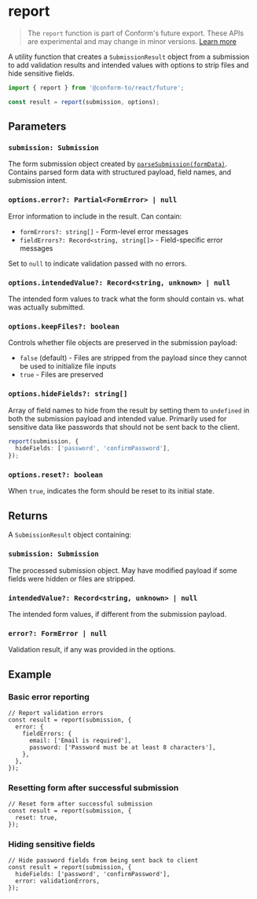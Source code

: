 # report

> The `report` function is part of Conform's future export. These APIs are experimental and may change in minor versions. [Learn more](https://github.com/edmundhung/conform/discussions/954)

A utility function that creates a `SubmissionResult` object from a submission to add validation results and intended values with options to strip files and hide sensitive fields.

```ts
import { report } from '@conform-to/react/future';

const result = report(submission, options);
```

## Parameters

### `submission: Submission`

The form submission object created by [`parseSubmission(formData)`](./parseSubmission.md). Contains parsed form data with structured payload, field names, and submission intent.

### `options.error?: Partial<FormError> | null`

Error information to include in the result. Can contain:

- `formErrors?: string[]` - Form-level error messages
- `fieldErrors?: Record<string, string[]>` - Field-specific error messages

Set to `null` to indicate validation passed with no errors.

### `options.intendedValue?: Record<string, unknown> | null`

The intended form values to track what the form should contain vs. what was actually submitted.

### `options.keepFiles?: boolean`

Controls whether file objects are preserved in the submission payload:

- `false` (default) - Files are stripped from the payload since they cannot be used to initialize file inputs
- `true` - Files are preserved

### `options.hideFields?: string[]`

Array of field names to hide from the result by setting them to `undefined` in both the submission payload and intended value. Primarily used for sensitive data like passwords that should not be sent back to the client.

```ts
report(submission, {
  hideFields: ['password', 'confirmPassword'],
});
```

### `options.reset?: boolean`

When `true`, indicates the form should be reset to its initial state.

## Returns

A `SubmissionResult` object containing:

### `submission: Submission`

The processed submission object. May have modified payload if some fields were hidden or files are stripped.

### `intendedValue?: Record<string, unknown> | null`

The intended form values, if different from the submission payload.

### `error?: FormError | null`

Validation result, if any was provided in the options.

## Example

### Basic error reporting

```tsx
// Report validation errors
const result = report(submission, {
  error: {
    fieldErrors: {
      email: ['Email is required'],
      password: ['Password must be at least 8 characters'],
    },
  },
});
```

### Resetting form after successful submission

```tsx
// Reset form after successful submission
const result = report(submission, {
  reset: true,
});
```

### Hiding sensitive fields

```tsx
// Hide password fields from being sent back to client
const result = report(submission, {
  hideFields: ['password', 'confirmPassword'],
  error: validationErrors,
});
```
